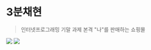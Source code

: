 # 3분채현
>인터넷프로그래밍 기말 과제
>본격 "나"를 판매하는 쇼핑몰
<img src="https://user-images.githubusercontent.com/90364711/212854608-18e69a7d-7153-4069-a34d-9c27e2d043cf.gif" />
<img src="https://user-images.githubusercontent.com/90364711/212853948-92ee2494-a662-4363-b2c6-6b26d8c0d08d.gif" />
